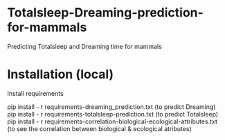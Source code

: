 # Totalsleep-Dreaming-prediction-for-mammals
Predicting Totalsleep and Dreaming time for mammals

# Installation (local)

Install requirements

pip install - r requirements-dreaming_prediction.txt   (to predict Dreaming)
pip install - r requirements-totalsleep-prediction.txt  (to predict Totalsleep)
pip install - r requirements-correlation-biological-ecological-attributes.txt  (to see the correlation between biological & ecological atributes)

